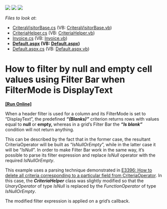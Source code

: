 <!-- default badges list -->
![](https://img.shields.io/endpoint?url=https://codecentral.devexpress.com/api/v1/VersionRange/128540225/15.1.8%2B)
[![](https://img.shields.io/badge/Open_in_DevExpress_Support_Center-FF7200?style=flat-square&logo=DevExpress&logoColor=white)](https://supportcenter.devexpress.com/ticket/details/T314506)
[![](https://img.shields.io/badge/📖_How_to_use_DevExpress_Examples-e9f6fc?style=flat-square)](https://docs.devexpress.com/GeneralInformation/403183)
<!-- default badges end -->
<!-- default file list -->
*Files to look at*:

* [CriteraVisitorBase.cs](./CS/App_Code/CriteraVisitorBase.cs) (VB: [CriteraVisitorBase.vb](./VB/App_Code/CriteraVisitorBase.vb))
* [CriteriaHelper.cs](./CS/App_Code/CriteriaHelper.cs) (VB: [CriteriaHelper.vb](./VB/App_Code/CriteriaHelper.vb))
* [Invoice.cs](./CS/App_Code/Models/Invoice.cs) (VB: [Invoice.vb](./VB/App_Code/Models/Invoice.vb))
* **[Default.aspx](./CS/Default.aspx) (VB: [Default.aspx](./VB/Default.aspx))**
* [Default.aspx.cs](./CS/Default.aspx.cs) (VB: [Default.aspx.vb](./VB/Default.aspx.vb))
<!-- default file list end -->
# How to filter by null and empty cell values using Filter Bar when FilterMode is DisplayText
<!-- run online -->
**[[Run Online]](https://codecentral.devexpress.com/t314506/)**
<!-- run online end -->


<p>When a header filter is used for a column and its FilterMode is set to “DisplayText”, the predefined <em><strong>“(Blanks)”</strong></em> criterion returns rows with values equal to <strong>null</strong> or <strong>empty, </strong>whereas in a grid’s Filter Bar the <em><strong>“Is blank”</strong></em> condition will not return anything. </p>
<p>This can be described by the fact that in the former case, the resultant CriteriaOperator will be built as “<em>IsNullOrEmpty</em>”, while in the latter case it will be “<em>IsNull</em>”. In order to make Filter Bar work in the same way, it’s possible to parse its filter expression and replace <em>IsNull</em> operator with the required <em>IsNullOrEmpty</em>. </p>
<p>This example uses a parsing technique demonstrated in <a href="https://www.devexpress.com/Support/Center/p/E3396">E3396: How to delete all criteria corresponding to a particular field from CriteriaOperator</a>. In this case, the <strong><em>CriteriaHelper</em></strong> class was slightly modified so that the <em>UnaryOperator</em> of type <em>IsNull</em> is replaced by the <em>FunctionOperator</em> of type <em>IsNullOrEmpty</em>.</p>
<p>The modified filter expression is applied on a grid’s callback.</p>

<br/>


